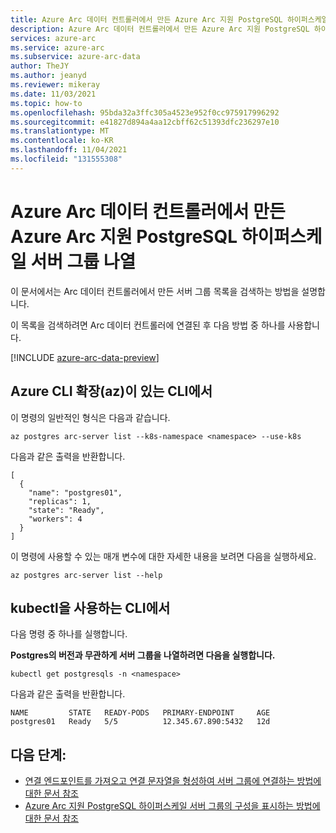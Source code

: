 ```yaml
---
title: Azure Arc 데이터 컨트롤러에서 만든 Azure Arc 지원 PostgreSQL 하이퍼스케일 서버 그룹 나열
description: Azure Arc 데이터 컨트롤러에서 만든 Azure Arc 지원 PostgreSQL 하이퍼스케일 서버 그룹 나열
services: azure-arc
ms.service: azure-arc
ms.subservice: azure-arc-data
author: TheJY
ms.author: jeanyd
ms.reviewer: mikeray
ms.date: 11/03/2021
ms.topic: how-to
ms.openlocfilehash: 95bda32a3ffc305a4523e952f0cc975917996292
ms.sourcegitcommit: e41827d894a4aa12cbff62c51393dfc236297e10
ms.translationtype: MT
ms.contentlocale: ko-KR
ms.lasthandoff: 11/04/2021
ms.locfileid: "131555308"
---
```

# <a name="list-the-azure-arc-enabled-postgresql-hyperscale-server-groups-created-in-an-azure-arc-data-controller"></a>Azure Arc 데이터 컨트롤러에서 만든 Azure Arc 지원 PostgreSQL 하이퍼스케일 서버 그룹 나열

이 문서에서는 Arc 데이터 컨트롤러에서 만든 서버 그룹 목록을 검색하는 방법을 설명합니다.

이 목록을 검색하려면 Arc 데이터 컨트롤러에 연결된 후 다음 방법 중 하나를 사용합니다.

[!INCLUDE [azure-arc-data-preview](../../../includes/azure-arc-data-preview.md)]

## <a name="from-cli-with-azure-cli-extension-az"></a>Azure CLI 확장(az)이 있는 CLI에서

이 명령의 일반적인 형식은 다음과 같습니다.
```azurecli
az postgres arc-server list --k8s-namespace <namespace> --use-k8s
```

다음과 같은 출력을 반환합니다.
```console
[
  {
    "name": "postgres01",
    "replicas": 1,
    "state": "Ready",
    "workers": 4
  }
]
```
이 명령에 사용할 수 있는 매개 변수에 대한 자세한 내용을 보려면 다음을 실행하세요.
```azurecli
az postgres arc-server list --help
```

## <a name="from-cli-with-kubectl"></a>kubectl을 사용하는 CLI에서
다음 명령 중 하나를 실행합니다.

**Postgres의 버전과 무관하게 서버 그룹을 나열하려면 다음을 실행합니다.**
```console
kubectl get postgresqls -n <namespace>
```
다음과 같은 출력을 반환합니다.
```console
NAME         STATE   READY-PODS   PRIMARY-ENDPOINT     AGE
postgres01   Ready   5/5          12.345.67.890:5432   12d
```

## <a name="next-steps"></a>다음 단계:

* [연결 엔드포인트를 가져오고 연결 문자열을 형성하여 서버 그룹에 연결하는 방법에 대한 문서 참조](get-connection-endpoints-and-connection-strings-postgres-hyperscale.md)
* [Azure Arc 지원 PostgreSQL 하이퍼스케일 서버 그룹의 구성을 표시하는 방법에 대한 문서 참조](show-configuration-postgresql-hyperscale-server-group.md)
